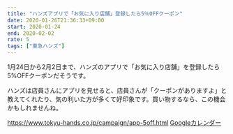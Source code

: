 ```yaml
---
title: "ハンズアプリで「お気に入り店舗」登録したら5％OFFクーポン"
date: 2020-01-26T21:36:33+09:00
start: 2020-01-24
end: 2020-02-02
rate: 5
tags: ["東急ハンズ"]
---
```


1月24日から2月2日まで、ハンズのアプリで「お気に入り店舗」を登録したら5%OFFクーポンだそうです。

ハンズは店員さんにアプリを見せると、店員さんが「クーポンがありますよ」と教えてくれたり、気の利いた方が多くて好印象です。買い物するなら、この機会かもしれませんね。

https://www.tokyu-hands.co.jp/campaign/app-5off.html
[Googleカレンダー](http://www.google.com/calendar/event?action=TEMPLATE&text=%E3%82%A2%E3%83%97%E3%83%AA%E3%81%A7%E3%80%8C%E3%81%8A%E6%B0%97%E3%81%AB%E5%85%A5%E3%82%8A%E5%BA%97%E8%88%97%E3%80%8D%E7%99%BB%E9%8C%B2%E3%81%97%E3%81%9F%E3%82%895%25OFF%E3%82%AF%E3%83%BC%E3%83%9D%E3%83%B3&dates=20200124/20200202&details=http://pokanpo.skr.jp/posts/20200202_hands/)
